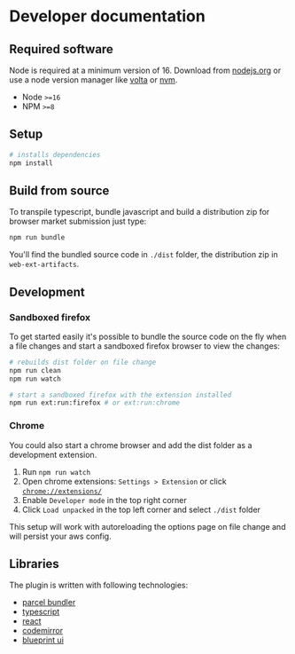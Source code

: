 # Developer documentation

## Required software 

Node is required at a minimum version of 16. Download from [nodejs.org](https://nodejs.org/en/download/) or use a node version manager like [volta](https://volta.sh/) or [nvm](https://github.com/nvm-sh/nvm).

* Node `>=16` 
* NPM `>=8`

## Setup

```sh
# installs dependencies
npm install
```

## Build from source

To transpile typescript, bundle javascript and build a distribution zip for browser market submission just type:

```sh
npm run bundle
```

You'll find the bundled source code in `./dist` folder, the distribution zip in `web-ext-artifacts`.

## Development 

### Sandboxed firefox

To get started easily it's possible to bundle the source code on the fly when a file changes and start a sandboxed firefox browser to view the changes:

```sh
# rebuilds dist folder on file change
npm run clean
npm run watch 

# start a sandboxed firefox with the extension installed
npm run ext:run:firefox # or ext:run:chrome
```

### Chrome

You could also start a chrome browser and add the dist folder as a development extension. 

1. Run `npm run watch`
1. Open chrome extensions: `Settings > Extension` or click [`chrome://extensions/`](chrome://extensions/)
1. Enable `Developer mode` in the top right corner
1. Click `Load unpacked` in the top left corner and select `./dist` folder

This setup will work with autoreloading the options page on file change and will persist your aws config.

## Libraries

The plugin is written with following technologies:

* [parcel bundler](https://parceljs.org/docs/)
* [typescript](https://www.typescriptlang.org/)
* [react](https://reactjs.org/) 
* [codemirror](https://codemirror.net/)
* [blueprint ui](https://blueprintjs.com/docs/)
